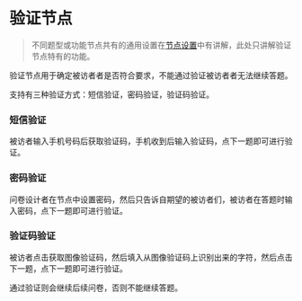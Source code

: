 # 验证节点

> 不同题型或功能节点共有的通用设置在[节点设置](../node-setting/concept.md)中有讲解，此处只讲解验证节点特有的功能。

验证节点用于确定被访者者是否符合要求，不能通过验证被访者者无法继续答题。

支持有三种验证方式：短信验证，密码验证，验证码验证。

### 短信验证
被访者输入手机号码后获取验证码，手机收到后输入验证码，点下一题即可进行验证。

### 密码验证
问卷设计者在节点中设置密码，然后只告诉自期望的被访者们，被访者在答题时输入密码，点下一题即可进行验证。

### 验证码验证
被访者点击获取图像验证码，然后填入从图像验证码上识别出来的字符，然后点击下一题，点下一题即可进行验证。

通过验证则会继续后续问卷，否则不能继续答题。
